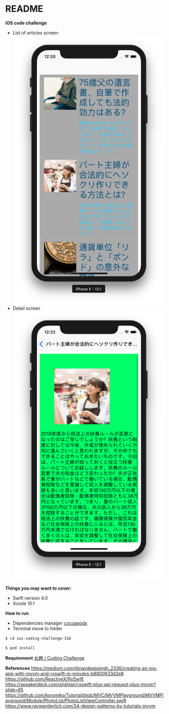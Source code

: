 # README

**iOS code challenge**

* List of articles screen:
![](pics/article_list.png)
* Detail screen
![](pics/detail.png)

**Things you may want to cover:**

* Swift version 4.0
* Xcode 10.1

**How to run**

- Dependencies manager [cocoapods](https://cocoapods.org)
- Terminal move to folder
```
$ cd ios-coding-challenge-316
```
```
$ pod install
```

**Requirement**
[お題 / Coding Challenge](https://moneyforwardvietnam.github.io/example-feed/)

**References**
https://medium.com/@navdeepsingh_2336/creating-an-ios-app-with-mvvm-and-rxswift-in-minutes-b8800633d2e8
https://github.com/ReactiveX/RxSwift
https://speakerdeck.com/slightair/rxswift-plus-api-request-plus-mvvm?slide=65
https://github.com/koromiko/Tutorial/blob/MVC/MVVMPlayground/MVVMPlayground/Module/PhotoList/PhotoListViewController.swift
https://www.raywenderlich.com/34-design-patterns-by-tutorials-mvvm

